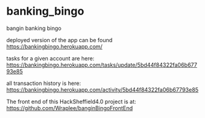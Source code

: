 # banking_bingo
bangin banking bingo

deployed version of the app can be found https://bankingbingo.herokuapp.com/

tasks for a given account are here: https://bankingbingo.herokuapp.com/tasks/update/5bd44f84322fa06b67793e85

all transaction history is here: https://bankingbingo.herokuapp.com/activity/5bd44f84322fa06b67793e85

The front end of this HackSheffield4.0 project is at: https://github.com/Wraplee/banginBingoFrontEnd



